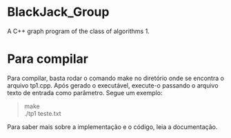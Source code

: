 # BlackJack_Group
A C++ graph program of the class of algorithms 1.
# Para compilar
Para compilar, basta rodar o comando make no diretório onde se encontra o arquivo tp1.cpp.  Após gerado o executável,  execute-o passando o arquivo texto de entrada como parâmetro. Segue um exemplo:

> make                                                                                                                                                                                                           
> ./tp1 teste.txt

Para saber mais sobre a implementação e o código, leia a documentação.

